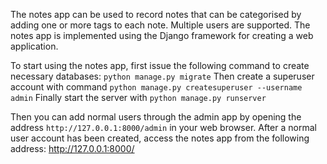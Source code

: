 The notes app can be used to record notes that can be categorised
by adding one or more tags to each note. Multiple users are supported.
The notes app is implemented using the Django framework for creating a web application.

To start using the notes app, first issue the following command
to create necessary databases:
```python manage.py migrate```
Then create a superuser account with command
```python manage.py createsuperuser --username admin```
Finally start the server with 
```python manage.py runserver```

Then you can add normal users through the admin app by
opening the address `http://127.0.0.1:8000/admin` in your web browser.
After a normal user account has been created, access the notes app
from the following address:
http://127.0.0.1:8000/



